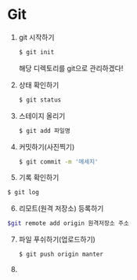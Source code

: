 # Git

1. git 시작하기

   ```sh
   $ git init
   ```

   해당 디렉토리를 git으로 관리하겠다!

2. 상태 확인하기

   ```sh
   $ git status
   ```

3. 스테이지 올리기

   ```sh
   $ git add 파일명
   ```

4. 커밋하기(사진찍기)

   ```sh
   $ git commit -m '메세지'
   ```

5.  기록 확인하기

   ```sh
   $ git log
   ```

6.  리모트(원격 저장소) 등록하기

   ```sh
   $git remote add origin 원격저장소 주소
   ```

7. 파일 푸쉬하기(업로드하기)

   ```sh
   $ git push origin manter
   ```

8. 

